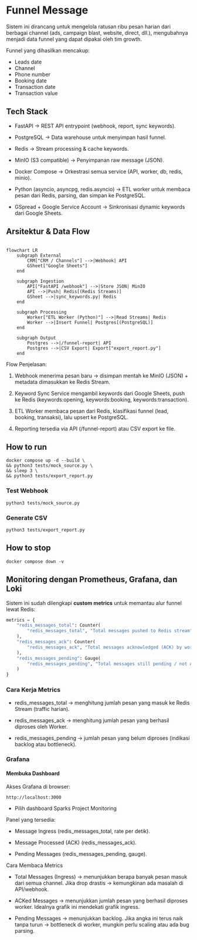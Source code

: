 # Funnel Message
Sistem ini dirancang untuk mengelola ratusan ribu pesan harian dari berbagai channel (ads, campaign blast, website, direct, dll.), mengubahnya menjadi data funnel yang dapat dipakai oleh tim growth.

Funnel yang dihasilkan mencakup:

- Leads date
- Channel
- Phone number
- Booking date
- Transaction date
- Transaction value

## Tech Stack

- FastAPI -> REST API entrypoint (webhook, report, sync keywords).

- PostgreSQL -> Data warehouse untuk menyimpan hasil funnel.

- Redis -> Stream processing & cache keywords.

- MinIO (S3 compatible) -> Penyimpanan raw message (JSON).

- Docker Compose -> Orkestrasi semua service (API, worker, db, redis, minio).

- Python (asyncio, asyncpg, redis.asyncio) -> ETL worker untuk membaca pesan dari Redis, parsing, dan simpan ke PostgreSQL.

- GSpread + Google Service Account -> Sinkronisasi dynamic keywords dari Google Sheets.

## Arsitektur & Data Flow

```mermaid

flowchart LR
    subgraph External
        CRM["CRM / Channels"] -->|Webhook| API
        GSheet["Google Sheets"]
    end

    subgraph Ingestion
        API["FastAPI /webhook"] -->|Store JSON| MinIO
        API -->|Push| Redis[(Redis Streams)]
        GSheet -->|sync_keywords.py| Redis
    end

    subgraph Processing
        Worker["ETL Worker (Python)"] -->|Read Streams| Redis
        Worker -->|Insert Funnel| Postgres[(PostgreSQL)]
    end

    subgraph Output
        Postgres -->|/funnel-report| API
        Postgres -->|CSV Export| Export["export_report.py"]
    end

```

Flow Penjelasan:

1. Webhook menerima pesan baru -> disimpan mentah ke MinIO (JSON) + metadata dimasukkan ke Redis Stream.

2. Keyword Sync Service mengambil keywords dari Google Sheets, push ke Redis (keywords:opening, keywords:booking, keywords:transaction).

3. ETL Worker membaca pesan dari Redis, klasifikasi funnel (lead, booking, transaksi), lalu upsert ke PostgreSQL.

4. Reporting tersedia via API (/funnel-report) atau CSV export ke file.

## How to run

```
docker compose up -d --build \
&& python3 tests/mock_source.py \
&& sleep 3 \
&& python3 tests/export_report.py
```

### Test Webhook

```
python3 tests/mock_source.py
```

### Generate CSV

```
python3 tests/export_report.py
```

## How to stop
```
docker compose down -v
```


## Monitoring dengan Prometheus, Grafana, dan Loki


Sistem ini sudah dilengkapi **custom metrics** untuk memantau alur funnel lewat Redis:

```python
metrics = {
    "redis_messages_total": Counter(
        "redis_messages_total", "Total messages pushed to Redis stream"
    ),
    "redis_messages_ack": Counter(
        "redis_messages_ack", "Total messages acknowledged (ACK) by worker"
    ),
    "redis_messages_pending": Gauge(
        "redis_messages_pending", "Total messages still pending / not ACK"
    )
}
```

### Cara Kerja Metrics
- redis_messages_total -> menghitung jumlah pesan yang masuk ke Redis Stream (traffic harian).

- redis_messages_ack -> menghitung jumlah pesan yang berhasil diproses oleh Worker.

- redis_messages_pending -> jumlah pesan yang belum diproses (indikasi backlog atau bottleneck).


### Grafana

#### Membuka Dashboard

Akses Grafana di browser:

```
http://localhost:3000
```

- Pilih dashboard Sparks Project Monitoring

Panel yang tersedia:

- Message Ingress (redis_messages_total, rate per detik).

- Message Processed (ACK) (redis_messages_ack).

- Pending Messages (redis_messages_pending, gauge).

Cara Membaca Metrics

- Total Messages (Ingress) -> menunjukkan berapa banyak pesan masuk dari semua channel. Jika drop drastis -> kemungkinan ada masalah di API/webhook.

- ACKed Messages -> menunjukkan jumlah pesan yang berhasil diproses worker. Idealnya grafik ini mendekati grafik ingress.

- Pending Messages -> menunjukkan backlog. Jika angka ini terus naik tanpa turun -> bottleneck di worker, mungkin perlu scaling atau ada bug parsing.